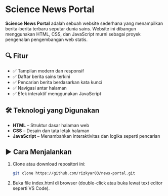 # Science News Portal

**Science News Portal** adalah sebuah website sederhana yang menampilkan berita-berita terbaru seputar dunia sains. Website ini dibangun menggunakan HTML, CSS, dan JavaScript murni sebagai proyek pengenalan pengembangan web statis.

## 🔍 Fitur

- ✅ Tampilan modern dan responsif
- ✅ Daftar berita sains terkini
- ✅ Pencarian berita berdasarkan kata kunci
- ✅ Navigasi antar halaman
- ✅ Efek interaktif menggunakan JavaScript

<!-- ## 📁 Struktur Proyek

science-news-portal/
├── index.html # Halaman utama
├── style.css # Gaya tampilan (CSS)
├── script.js # Logika interaktif (JavaScript)
├── assets/
│ └── images/ # Gambar ilustrasi berita
└── README.md

markdown
Copy
Edit -->

## 🛠️ Teknologi yang Digunakan

- **HTML** – Struktur dasar halaman web
- **CSS** – Desain dan tata letak halaman
- **JavaScript** – Menambahkan interaktivitas dan logika seperti pencarian

## ▶️ Cara Menjalankan

1. Clone atau download repositori ini:
   ```bash
   git clone https://github.com/rizkyar03/news-portal.git
2. Buka file index.html di browser (double-click atau buka lewat text editor seperti VS Code).

